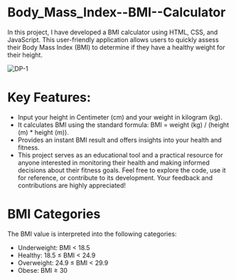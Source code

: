 # Body_Mass_Index--BMI--Calculator
In this project, I have developed a BMI calculator using HTML, CSS, and JavaScript. This user-friendly application allows users to quickly assess their Body Mass Index (BMI) to determine if they have a healthy weight for their height.

![DP-1](https://github.com/mohammadrameez/Body_Mass_Index--BMI--Calculator/assets/144389509/0d2f411c-d124-4c2c-a1d2-dfeb44e2a6d1)


# Key Features:

- Input your height in Centimeter (cm) and your weight in kilogram (kg).
- It calculates BMI using the standard formula: BMI = weight (kg) / (height (m) * height (m)).
- Provides an instant BMI result and offers insights into your health and fitness.
- This project serves as an educational tool and a practical resource for anyone interested in monitoring their health and making informed decisions about their fitness goals. Feel free to explore the code, use it for reference, or contribute to its development. Your feedback and contributions are highly appreciated!

# BMI Categories
The BMI value is interpreted into the following categories:

- Underweight: BMI < 18.5
- Healthy: 18.5 ≤ BMI < 24.9
- Overweight: 24.9 ≤ BMI < 29.9
- Obese: BMI ≥ 30
